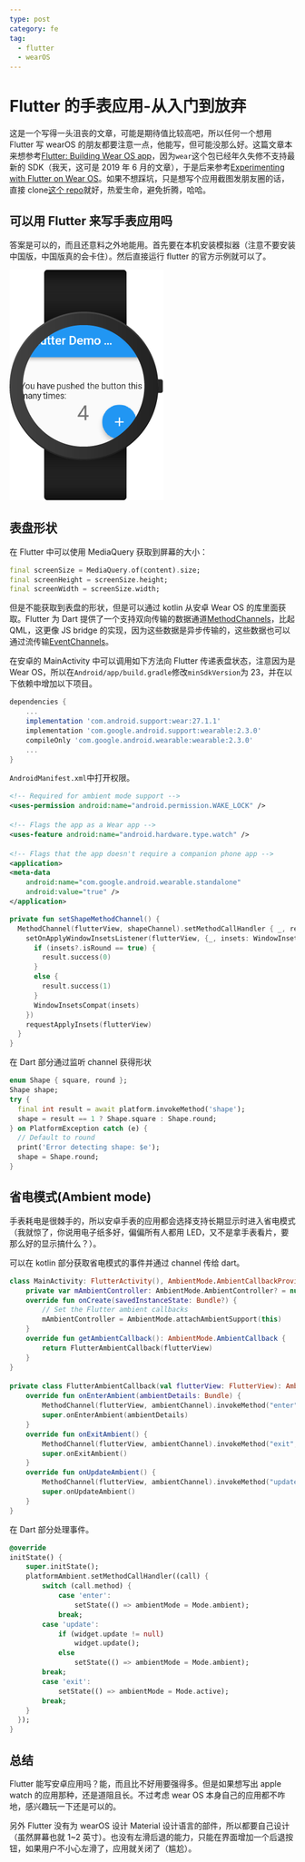 ```yaml
---
type: post
category: fe
tag:
  - flutter
  - wearOS
---
```


# Flutter 的手表应用-从入门到放弃

这是一个写得一头沮丧的文章，可能是期待值比较高吧，所以任何一个想用 Flutter 写 wearOS 的朋友都要注意一点，他能写，但可能没那么好。这篇文章本来想参考[Flutter: Building Wear OS app](https://medium.com/flutter-community/flutter-building-wearos-app-fedf0f06d1b4)，因为`wear`这个包已经年久失修不支持最新的 SDK（我天，这可是 2019 年 6 月的文章），于是后来参考[Experimenting with Flutter on Wear OS](https://medium.com/@mjohnsullivan/experimenting-with-flutter-on-wear-os-f789d843f2ef)。如果不想踩坑，只是想写个应用截图发朋友圈的话，直接 clone[这个 repo](https://github.com/sbis04/flutter_os_wear)就好，热爱生命，避免折腾，哈哈。

## 可以用 Flutter 来写手表应用吗

答案是可以的，而且还意料之外地能用。首先要在本机安装模拟器（注意不要安装中国版，中国版真的会卡住）。然后直接运行 flutter 的官方示例就可以了。

![模拟器下的Flutter示例](./2020-05-10-flutter-watch.png)

## 表盘形状

在 Flutter 中可以使用 MediaQuery 获取到屏幕的大小：

```dart
final screenSize = MediaQuery.of(content).size;
final screenHeight = screenSize.height;
final screenWidth = screenSize.width;
```

但是不能获取到表盘的形状，但是可以通过 kotlin 从安卓 Wear OS 的库里面获取。Flutter 为 Dart 提供了一个支持双向传输的数据通道[MethodChannels](https://flutter.io/platform-channels/)，比起 QML，这更像 JS bridge 的实现，因为这些数据是异步传输的，这些数据也可以通过流传输[EventChannels](https://docs.flutter.io/flutter/services/EventChannel-class.html)。

在安卓的 MainActivity 中可以调用如下方法向 Flutter 传递表盘状态，注意因为是 Wear OS，所以在`Android/app/build.gradle`修改`minSdkVersion`为 23，并在以下依赖中增加以下项目。

```gradle
dependencies {
    ...
    implementation 'com.android.support:wear:27.1.1'
    implementation 'com.google.android.support:wearable:2.3.0'
    compileOnly 'com.google.android.wearable:wearable:2.3.0'
    ...
}
```

`AndroidManifest.xml`中打开权限。

```xml
<!-- Required for ambient mode support -->
<uses-permission android:name="android.permission.WAKE_LOCK" />

<!-- Flags the app as a Wear app -->
<uses-feature android:name="android.hardware.type.watch" />

<!-- Flags that the app doesn't require a companion phone app -->
<application>
<meta-data
    android:name="com.google.android.wearable.standalone"
    android:value="true" />
</application>
```

```kotlin
private fun setShapeMethodChannel() {
  MethodChannel(flutterView, shapeChannel).setMethodCallHandler { _, result ->
    setOnApplyWindowInsetsListener(flutterView, {_, insets: WindowInsetsCompat? ->
      if (insets?.isRound == true) {
        result.success(0)
      }
      else {
        result.success(1)
      }
      WindowInsetsCompat(insets)
    })
    requestApplyInsets(flutterView)
  }
}
```

在 Dart 部分通过监听 channel 获得形状

```dart
enum Shape { square, round };
Shape shape;
try {
  final int result = await platform.invokeMethod('shape');
  shape = result == 1 ? Shape.square : Shape.round;
} on PlatformException catch (e) {
  // Default to round
  print('Error detecting shape: $e');
  shape = Shape.round;
}
```

## 省电模式(Ambient mode)

手表耗电是很棘手的，所以安卓手表的应用都会选择支持长期显示时进入省电模式（我就惊了，你说用电子纸多好，偏偏所有人都用 LED，又不是拿手表看片，要那么好的显示搞什么？）。

可以在 kotlin 部分获取省电模式的事件并通过 channel 传给 dart。

```kotlin
class MainActivity: FlutterActivity(), AmbientMode.AmbientCallbackProvider {
    private var mAmbientController: AmbientMode.AmbientController? = null
    override fun onCreate(savedInstanceState: Bundle?) {
        // Set the Flutter ambient callbacks
        mAmbientController = AmbientMode.attachAmbientSupport(this)
    }
    override fun getAmbientCallback(): AmbientMode.AmbientCallback {
        return FlutterAmbientCallback(flutterView)
    }
}

private class FlutterAmbientCallback(val flutterView: FlutterView): AmbientMode.AmbientCallback() {
    override fun onEnterAmbient(ambientDetails: Bundle) {
        MethodChannel(flutterView, ambientChannel).invokeMethod("enter", null)
        super.onEnterAmbient(ambientDetails)
    }
    override fun onExitAmbient() {
        MethodChannel(flutterView, ambientChannel).invokeMethod("exit", null)
        super.onExitAmbient()
    }
    override fun onUpdateAmbient() {
        MethodChannel(flutterView, ambientChannel).invokeMethod("update", null)
        super.onUpdateAmbient()
    }
}
```

在 Dart 部分处理事件。

```dart
@override
initState() {
    super.initState();
    platformAmbient.setMethodCallHandler((call) {
        switch (call.method) {
            case 'enter':
                setState(() => ambientMode = Mode.ambient);
            break;
        case 'update':
            if (widget.update != null)
                widget.update();
            else
                setState(() => ambientMode = Mode.ambient);
        break;
        case 'exit':
            setState(() => ambientMode = Mode.active);
        break;
    }
  });
}
```

## 总结

Flutter 能写安卓应用吗？能，而且比不好用要强得多。但是如果想写出 apple watch 的应用那种，还是道阻且长。不过考虑 wear OS 本身自己的应用都不咋地，感兴趣玩一下还是可以的。

另外 Flutter 没有为 wearOS 设计 Material 设计语言的部件，所以都要自己设计（虽然屏幕也就 1~2 英寸）。也没有左滑后退的能力，只能在界面增加一个后退按钮，如果用户不小心左滑了，应用就关闭了（尴尬）。
